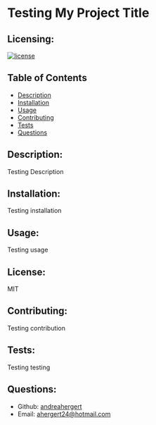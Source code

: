# Testing My Project Title

## Licensing:
[![license](https://img.shields.io/badge/license-MIT-blue)](https://shields.io)

## Table of Contents 
- [Description](#description)
- [Installation](#installation)
- [Usage](#usage)
- [Contributing](#contributing)
- [Tests](#tests)
- [Questions](#questions)

## Description:
Testing Description

## Installation:
Testing installation

## Usage:
Testing usage

## License:
MIT

## Contributing:
Testing contribution

## Tests:
Testing testing

## Questions:
- Github: [andreahergert](https://github.com/andreahergert)
- Email: ahergert24@hotmail.com 
